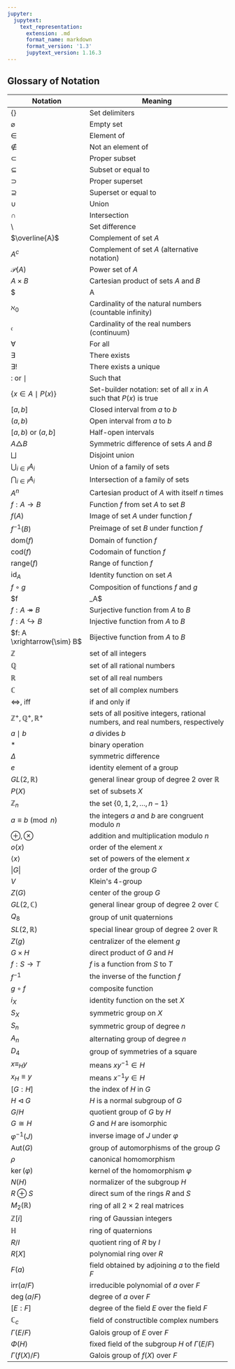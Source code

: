 ```yaml
---
jupyter:
  jupytext:
    text_representation:
      extension: .md
      format_name: markdown
      format_version: '1.3'
      jupytext_version: 1.16.3
---
```


## Glossary of Notation

| Notation | Meaning |
|--------|---------|
| $\{ \}$ | Set delimiters |
| $\varnothing$ | Empty set |
| $\in$ | Element of |
| $\notin$ | Not an element of |
| $\subset$ | Proper subset |
| $\subseteq$ | Subset or equal to |
| $\supset$ | Proper superset |
| $\supseteq$ | Superset or equal to |
| $\cup$ | Union |
| $\cap$ | Intersection |
| $\setminus$ | Set difference |
| $\overline{A}$ | Complement of set $A$ |
| $A^c$ | Complement of set $A$ (alternative notation) |
| $\mathcal{P}(A)$ | Power set of $A$ |
| $A \times B$ | Cartesian product of sets $A$ and $B$ |
| $|A|$ | Cardinality (size) of set $A$ |
| $\aleph_0$ | Cardinality of the natural numbers (countable infinity) |
| $\mathfrak{c}$ | Cardinality of the real numbers (continuum) |
| $\forall$ | For all |
| $\exists$ | There exists |
| $\exists!$ | There exists a unique |
| $:$ or $\mid$ | Such that |
| $\{ x \in A \mid P(x) \}$ | Set-builder notation: set of all $x$ in $A$ such that $P(x)$ is true |
| $[a,b]$ | Closed interval from $a$ to $b$ |
| $(a,b)$ | Open interval from $a$ to $b$ |
| $[a,b)$ or $(a,b]$ | Half-open intervals |
| $A \triangle B$ | Symmetric difference of sets $A$ and $B$ |
| $\bigsqcup$ | Disjoint union |
| $\bigcup_{i \in I} A_i$ | Union of a family of sets |
| $\bigcap_{i \in I} A_i$ | Intersection of a family of sets |
| $A^n$ | Cartesian product of $A$ with itself $n$ times |
| $f: A \to B$ | Function $f$ from set $A$ to set $B$ |
| $f(A)$ | Image of set $A$ under function $f$ |
| $f^{-1}(B)$ | Preimage of set $B$ under function $f$ |
| $\text{dom}(f)$ | Domain of function $f$ |
| $\text{cod}(f)$ | Codomain of function $f$ |
| $\text{range}(f)$ | Range of function $f$ |
| $\text{id}_A$ | Identity function on set $A$ |
| $f \circ g$ | Composition of functions $f$ and $g$ |
| $f|_A$ | Restriction of function $f$ to set $A$ |
| $f: A \twoheadrightarrow B$ | Surjective function from $A$ to $B$ |
| $f: A \hookrightarrow B$ | Injective function from $A$ to $B$ |
| $f: A \xrightarrow{\sim} B$ | Bijective function from $A$ to $B$ |
| $\mathbb{Z}$ | set of all integers |
| $\mathbb{Q}$ | set of all rational numbers |
| $\mathbb{R}$ | set of all real numbers |
| $\mathbb{C}$ | set of all complex numbers |
| $\Leftrightarrow$, iff | if and only if |
| $\mathbb{Z}^+, \mathbb{Q}^+, \mathbb{R}^+$ | sets of all positive integers, rational numbers, and real numbers, respectively |
| $a\mid b$ | $a$ divides $b$ |
| $*$ | binary operation |
| $\Delta$ | symmetric difference |
| $e$ | identity element of a group |
| $GL(2,\mathbb{R})$ | general linear group of degree 2 over $\mathbb{R}$ |
| $P(X)$ | set of subsets $X$ |
| $\mathbb{Z}_n$ | the set $\{0, 1, 2, \ldots, n-1\}$ |
| $a \equiv b \pmod{n}$ | the integers $a$ and $b$ are congruent modulo $n$ |
| $\oplus, \otimes$ | addition and multiplication modulo $n$ |
| $o(x)$ | order of the element $x$ |
| $\langle x \rangle$ | set of powers of the element $x$ |
| $\|G\|$ | order of the group $G$ |
| $V$ | Klein's 4-group |
| $Z(G)$ | center of the group $G$ |
| $GL(2,\mathbb{C})$ | general linear group of degree 2 over $\mathbb{C}$ |
| $Q_8$ | group of unit quaternions |
| $SL(2,\mathbb{R})$ | special linear group of degree 2 over $\mathbb{R}$ |
| $Z(g)$ | centralizer of the element $g$ |
| $G \times H$ | direct product of $G$ and $H$ |
| $f:S \to T$ | $f$ is a function from $S$ to $T$ |
| $f^{-1}$ | the inverse of the function $f$ |
| $g \circ f$ | composite function |
| $i_X$ | identity function on the set $X$ |
| $S_X$ | symmetric group on $X$ |
| $S_n$ | symmetric group of degree $n$ |
| $A_n$ | alternating group of degree $n$ |
| $D_4$ | group of symmetries of a square |
| $x \equiv_H y$ | means $xy^{-1} \in H$ |
| $x_H \equiv y$ | means $x^{-1}y \in H$ |
| $[G:H]$ | the index of $H$ in $G$ |
| $H \triangleleft G$ | $H$ is a normal subgroup of $G$ |
| $G/H$ | quotient group of $G$ by $H$ |
| $G \cong H$ | $G$ and $H$ are isomorphic |
| $\varphi^{-1}(J)$ | inverse image of $J$ under $\varphi$ |
| $\text{Aut}(G)$ | group of automorphisms of the group $G$ |
| $\rho$ | canonical homomorphism |
| $\ker(\varphi)$ | kernel of the homomorphism $\varphi$ |
| $N(H)$ | normalizer of the subgroup $H$ |
| $R \oplus S$ | direct sum of the rings $R$ and $S$ |
| $M_2(\mathbb{R})$ | ring of all $2 \times 2$ real matrices |
| $\mathbb{Z}[i]$ | ring of Gaussian integers |
| $\mathbb{H}$ | ring of quaternions |
| $R/I$ | quotient ring of $R$ by $I$ |
| $R[X]$ | polynomial ring over $R$ |
| $F(a)$ | field obtained by adjoining $a$ to the field $F$ |
| $\text{irr}(a/F)$ | irreducible polynomial of $a$ over $F$ |
| $\deg(a/F)$ | degree of $a$ over $F$ |
| $[E : F]$ | degree of the field $E$ over the field $F$ |
| $\mathbb{C}_c$ | field of constructible complex numbers |
| $\Gamma(E/F)$ | Galois group of $E$ over $F$ |
| $\Phi(H)$ | fixed field of the subgroup $H$ of $\Gamma(E/F)$ |
| $\Gamma(f(X)/F)$ | Galois group of $f(X)$ over $F$ |
